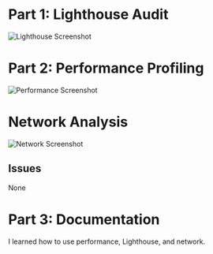 # Part 1: Lighthouse Audit

![Lighthouse Screenshot](path/to/your/image.png)

# Part 2: Performance Profiling

![Performance Screenshot](path/to/your/image-1.png)

# Network Analysis

![Network Screenshot](path/to/your/image-2.png)

## Issues

None

# Part 3: Documentation

I learned how to use performance, Lighthouse, and network.